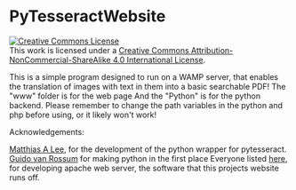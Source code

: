 # PyTesseractWebsite
<a rel="license" href="http://creativecommons.org/licenses/by-nc-sa/4.0/"><img alt="Creative Commons License" style="border-width:0" src="https://i.creativecommons.org/l/by-nc-sa/4.0/88x31.png" /></a><br />This work is licensed under a <a rel="license" href="http://creativecommons.org/licenses/by-nc-sa/4.0/">Creative Commons Attribution-NonCommercial-ShareAlike 4.0 International License</a>.

This is a simple program designed to run on a WAMP server, that enables the translation of images with text in them into a basic searchable PDF!
The "www" folder is for the web page
And the "Python" is for the python backend.
Please remember to change the path variables in the python and php before using, or it likely won't work!

Acknowledgements: 

[Matthias A Lee](https://github.com/madmaze), for the development of the python wrapper for pytesseract. 
[Guido van Rossum](https://github.com/gvanrossum) for making python in the first place
Everyone listed [here](http://httpd.apache.org/contributors/), for developing apache web server, the software that this projects website runs off.
